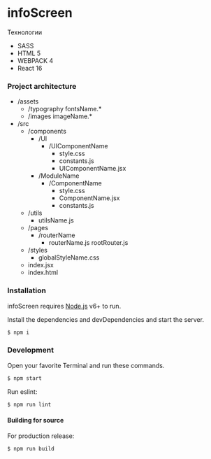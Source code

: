 # infoScreen

Технологии

  - SASS
  - HTML 5
  - WEBPACK 4
  - React 16

### Project architecture

- /assets
    - /typography
        fontsName.*
    - /images
        imageName.*
- /src
  - /components
    - /UI
        - /UIComponentName
            - style.css
            - constants.js
            - UIComponentName.jsx
    - /ModuleName
        - /ComponentName
            - style.css
            - ComponentName.jsx
            - constants.js
  - /utils
    - utilsName.js
  - /pages
    - /routerName
        - routerName.js
    rootRouter.js
  - /styles
    - globalStyleName.css
  - index.jsx
  - index.html

### Installation

infoScreen requires [Node.js](https://nodejs.org/) v6+ to run.

Install the dependencies and devDependencies and start the server.

```sh
$ npm i
```

### Development

Open your favorite Terminal and run these commands.

```sh
$ npm start
```

Run eslint:
```sh
$ npm run lint
```
#### Building for source
For production release:
```sh
$ npm run build
```
